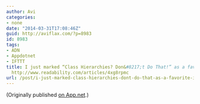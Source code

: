 ```yaml
---
author: Avi
categories:
- none
date: "2014-03-31T17:08:46Z"
guid: http://aviflax.com/?p=8983
id: 8983
tags:
- ADN
- Appdotnet
- IFTTT
title: I just marked “Class Hierarchies? Don&#8217;t Do That!” as a favorite in Readability.
  http://www.readability.com/articles/4xg8rpmc
url: /post/i-just-marked-class-hierarchies-dont-do-that-as-a-favorite-in-readability-httpwww-readability-comarticles4xg8rpmc/
---
```

(Originally published [on App.net](http://alpha.app.net/aviflax/post/27221281).)